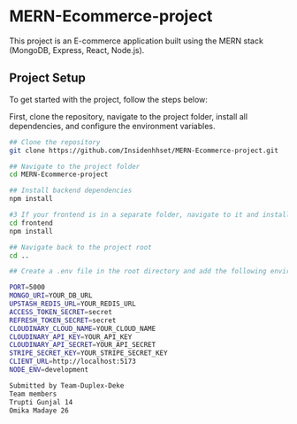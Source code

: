 # MERN-Ecommerce-project

This project is an E-commerce application built using the MERN stack (MongoDB, Express, React, Node.js).

## Project Setup

To get started with the project, follow the steps below:

First, clone the repository, navigate to the project folder, install all dependencies, and configure the environment variables.

```bash
## Clone the repository
git clone https://github.com/Insidenhhset/MERN-Ecommerce-project.git

## Navigate to the project folder
cd MERN-Ecommerce-project

## Install backend dependencies
npm install

#3 If your frontend is in a separate folder, navigate to it and install frontend dependencies
cd frontend
npm install

## Navigate back to the project root
cd ..

## Create a .env file in the root directory and add the following environment variables:

PORT=5000
MONGO_URI=YOUR_DB_URL
UPSTASH_REDIS_URL=YOUR_REDIS_URL
ACCESS_TOKEN_SECRET=secret
REFRESH_TOKEN_SECRET=secret
CLOUDINARY_CLOUD_NAME=YOUR_CLOUD_NAME
CLOUDINARY_API_KEY=YOUR_API_KEY
CLOUDINARY_API_SECRET=YOUR_API_SECRET
STRIPE_SECRET_KEY=YOUR_STRIPE_SECRET_KEY
CLIENT_URL=http://localhost:5173
NODE_ENV=development

Submitted by Team-Duplex-Deke
Team members
Trupti Gunjal 14
Omika Madaye 26
